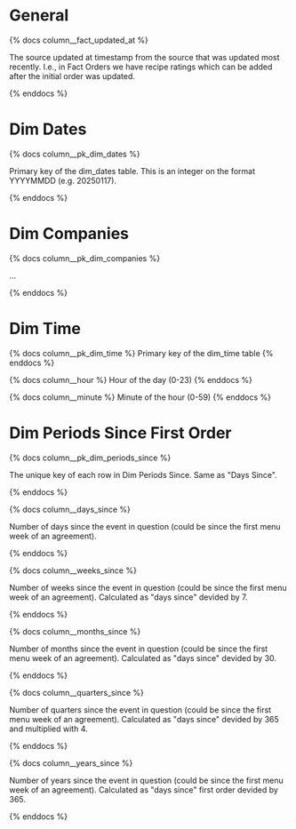 # General

{% docs column__fact_updated_at %}

The source updated at timestamp from the source that was updated most recently. I.e., in Fact Orders we have recipe ratings which can be added after the initial order was updated.

{% enddocs %}

# Dim Dates

{% docs column__pk_dim_dates %}

Primary key of the dim_dates table.
This is an integer on the format YYYYMMDD (e.g. 20250117).

{% enddocs %}

# Dim Companies
{% docs column__pk_dim_companies %}

...

{% enddocs %}

# Dim Time
{% docs column__pk_dim_time %}
Primary key of the dim_time table
{% enddocs %}

{% docs column__hour %}
Hour of the day (0-23)
{% enddocs %}

{% docs column__minute %}
Minute of the hour (0-59)
{% enddocs %}

# Dim Periods Since First Order

{% docs column__pk_dim_periods_since %}

The unique key of each row in Dim Periods Since. Same as "Days Since".

{% enddocs %}

{% docs column__days_since %}

Number of days since the event in question (could be since the first menu week of an agreement).

{% enddocs %}

{% docs column__weeks_since %}

Number of weeks since the event in question (could be since the first menu week of an agreement). Calculated as "days since" devided by 7.

{% enddocs %}

{% docs column__months_since %}

Number of months since the event in question (could be since the first menu week of an agreement). Calculated as "days since" devided by 30.

{% enddocs %}

{% docs column__quarters_since %}

Number of quarters since the event in question (could be since the first menu week of an agreement). Calculated as "days since" devided by 365 and multiplied with 4.

{% enddocs %}

{% docs column__years_since %}

Number of years since the event in question (could be since the first menu week of an agreement). Calculated as "days since" first order devided by 365.

{% enddocs %}
